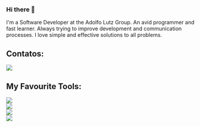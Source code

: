 ### Hi there 👋


I'm a Software Developer at the Adolfo Lutz Group. 
An avid programmer and fast learner. Always trying to improve development and communication processes. I love simple and effective solutions to all problems.

## Contatos:

<div>

<a href="https://www.linkedin.com/in/rafaelditolvo/" target="_blank"><img src="https://img.shields.io/badge/-LinkedIn-%230077B5?style=for-the-badge&logo=linkedin&logoColor=white" target="_blank"></a>   
</div>


## My Favourite Tools:
<div><img src="https://cdn.jsdelivr.net/gh/devicons/devicon/icons/react/react-original-wordmark.svg" /></div>
<div><img src="https://cdn.jsdelivr.net/gh/devicons/devicon/icons/nodejs/nodejs-original-wordmark.svg" /></div>
<div><img src="https://cdn.jsdelivr.net/gh/devicons/devicon/icons/materialui/materialui-original.svg" /></div> 
<div><img src="https://cdn.jsdelivr.net/gh/devicons/devicon/icons/express/express-original-wordmark.svg" /></div>
            
     
                    


            
          

<!--
**rafaditolvo/rafaditolvo** is a ✨ _special_ ✨ repository because its `README.md` (this file) appears on your GitHub profile.

Here are some ideas to get you started:

- 🔭 I’m currently working on ...
- 🌱 I’m currently learning ...
- 👯 I’m looking to collaborate on ...
- 🤔 I’m looking for help with ...
- 💬 Ask me about ...
- 📫 How to reach me: ...
- 😄 Pronouns: ...
- ⚡ Fun fact: ...
-->
